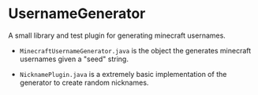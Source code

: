 # UsernameGenerator
A small library and test plugin for generating minecraft usernames.

- `MinecraftUsernameGenerator.java` is the object the generates minecraft usernames given a "seed" string.

- `NicknamePlugin.java` is a extremely basic implementation of the generator to create random nicknames.
